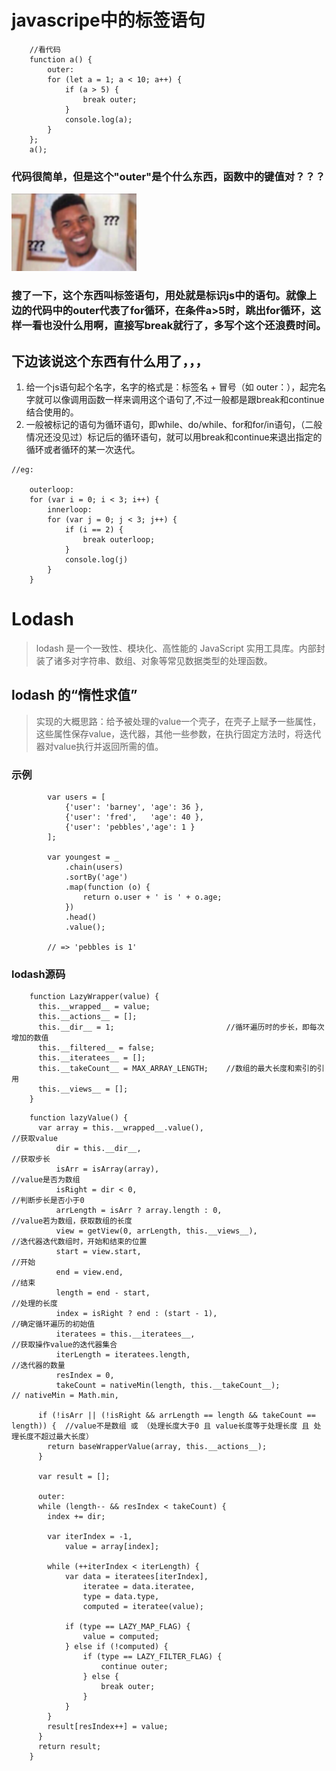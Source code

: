 # javascripe中的标签语句
```
    //看代码
    function a() {
        outer: 
        for (let a = 1; a < 10; a++) {
            if (a > 5) {
                break outer;
            }
            console.log(a);
        }
    };
    a();
```
### 代码很简单，但是这个"outer"是个什么东西，函数中的键值对？？？
<div align=left>
    <img src="../pic/what.jpg" style="width:200px;">
</div>

### 搜了一下，这个东西叫标签语句，用处就是标识js中的语句。就像上边的代码中的outer代表了for循环，在条件a>5时，跳出for循环，这样一看也没什么用啊，直接写break就行了，多写个这个还浪费时间。

## 下边该说这个东西有什么用了，，， 

1. 给一个js语句起个名字，名字的格式是：标签名 + 冒号（如 outer：），起完名字就可以像调用函数一样来调用这个语句了,不过一般都是跟break和continue结合使用的。
2. 一般被标记的语句为循环语句，即while、do/while、for和for/in语句，（二般情况还没见过）标记后的循环语句，就可以用break和continue来退出指定的循环或者循环的某一次迭代。

```
//eg:

    outerloop:
    for (var i = 0; i < 3; i++) {
        innerloop: 
        for (var j = 0; j < 3; j++) {
            if (i == 2) {
                break outerloop;
            }
            console.log(j)
        }
    }

```




# Lodash

> lodash 是一个一致性、模块化、高性能的 JavaScript 实用工具库。内部封装了诸多对字符串、数组、对象等常见数据类型的处理函数。


## lodash  的“惰性求值”

> 实现的大概思路：给予被处理的value一个壳子，在壳子上赋予一些属性，这些属性保存value，迭代器，其他一些参数，在执行固定方法时，将迭代器对value执行并返回所需的值。

### 示例

```
        var users = [
            {'user': 'barney', 'age': 36 },
            {'user': 'fred',   'age': 40 },
            {'user': 'pebbles','age': 1 }
        ];

        var youngest = _
            .chain(users)
            .sortBy('age')
            .map(function (o) {
                return o.user + ' is ' + o.age;
            })
            .head()
            .value();
        
        // => 'pebbles is 1'
```

### lodash源码
```
    function LazyWrapper(value) {
      this.__wrapped__ = value;
      this.__actions__ = [];
      this.__dir__ = 1;                         //循环遍历时的步长，即每次增加的数值
      this.__filtered__ = false;
      this.__iteratees__ = [];                  
      this.__takeCount__ = MAX_ARRAY_LENGTH;    //数组的最大长度和索引的引用
      this.__views__ = [];
    }
```


```
    function lazyValue() {
      var array = this.__wrapped__.value(),                                     //获取value
          dir = this.__dir__,                                                   //获取步长
          isArr = isArray(array),                                               //value是否为数组
          isRight = dir < 0,                                                    //判断步长是否小于0
          arrLength = isArr ? array.length : 0,                                 //value若为数组，获取数组的长度
          view = getView(0, arrLength, this.__views__),                         //迭代器迭代数组时，开始和结束的位置
          start = view.start,                                                   //开始
          end = view.end,                                                       //结束
          length = end - start,                                                 //处理的长度  
          index = isRight ? end : (start - 1),                                  //确定循环遍历的初始值
          iteratees = this.__iteratees__,                                       //获取操作value的迭代器集合
          iterLength = iteratees.length,                                        //迭代器的数量
          resIndex = 0,
          takeCount = nativeMin(length, this.__takeCount__);                    // nativeMin = Math.min,

      if (!isArr || (!isRight && arrLength == length && takeCount == length)) {  //value不是数组 或 （处理长度大于0 且 value长度等于处理长度 且 处理长度不超过最大长度）
        return baseWrapperValue(array, this.__actions__);
      }

      var result = [];

      outer:
      while (length-- && resIndex < takeCount) {
        index += dir;

        var iterIndex = -1,
            value = array[index];

        while (++iterIndex < iterLength) {
            var data = iteratees[iterIndex],
                iteratee = data.iteratee,
                type = data.type,
                computed = iteratee(value);

            if (type == LAZY_MAP_FLAG) {
                value = computed;
            } else if (!computed) {
                if (type == LAZY_FILTER_FLAG) {
                    continue outer;
                } else {
                    break outer;
                }
            }
        }
        result[resIndex++] = value;
      }
      return result;
    }

```
